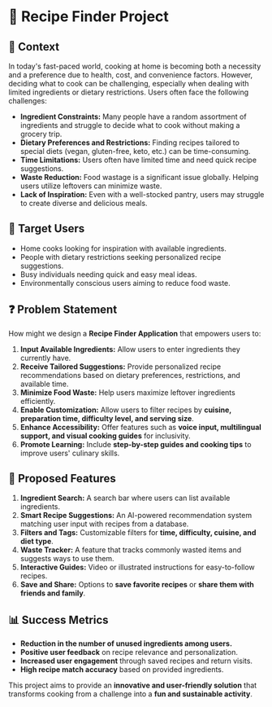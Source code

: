 # 📌 Recipe Finder Project  

## 📍 Context  
In today's fast-paced world, cooking at home is becoming both a necessity and a preference due to health, cost, and convenience factors. However, deciding what to cook can be challenging, especially when dealing with limited ingredients or dietary restrictions. Users often face the following challenges:  

- **Ingredient Constraints:** Many people have a random assortment of ingredients and struggle to decide what to cook without making a grocery trip.  
- **Dietary Preferences and Restrictions:** Finding recipes tailored to special diets (vegan, gluten-free, keto, etc.) can be time-consuming.  
- **Time Limitations:** Users often have limited time and need quick recipe suggestions.  
- **Waste Reduction:** Food wastage is a significant issue globally. Helping users utilize leftovers can minimize waste.  
- **Lack of Inspiration:** Even with a well-stocked pantry, users may struggle to create diverse and delicious meals.  

## 🎯 Target Users  
- Home cooks looking for inspiration with available ingredients.  
- People with dietary restrictions seeking personalized recipe suggestions.  
- Busy individuals needing quick and easy meal ideas.  
- Environmentally conscious users aiming to reduce food waste.  

## ❓ Problem Statement  
How might we design a **Recipe Finder Application** that empowers users to:  

1. **Input Available Ingredients:** Allow users to enter ingredients they currently have.  
2. **Receive Tailored Suggestions:** Provide personalized recipe recommendations based on dietary preferences, restrictions, and available time.  
3. **Minimize Food Waste:** Help users maximize leftover ingredients efficiently.  
4. **Enable Customization:** Allow users to filter recipes by **cuisine, preparation time, difficulty level, and serving size**.  
5. **Enhance Accessibility:** Offer features such as **voice input, multilingual support, and visual cooking guides** for inclusivity.  
6. **Promote Learning:** Include **step-by-step guides and cooking tips** to improve users' culinary skills.  

## 🚀 Proposed Features  
1. **Ingredient Search:** A search bar where users can list available ingredients.  
2. **Smart Recipe Suggestions:** An AI-powered recommendation system matching user input with recipes from a database.  
3. **Filters and Tags:** Customizable filters for **time, difficulty, cuisine, and diet type**.  
4. **Waste Tracker:** A feature that tracks commonly wasted items and suggests ways to use them.  
5. **Interactive Guides:** Video or illustrated instructions for easy-to-follow recipes.  
6. **Save and Share:** Options to **save favorite recipes** or **share them with friends and family**.  

## 📊 Success Metrics  
- **Reduction in the number of unused ingredients among users.**  
- **Positive user feedback** on recipe relevance and personalization.  
- **Increased user engagement** through saved recipes and return visits.  
- **High recipe match accuracy** based on provided ingredients.  

This project aims to provide an **innovative and user-friendly solution** that transforms cooking from a challenge into a **fun and sustainable activity**.  
